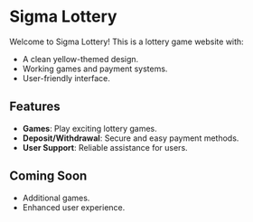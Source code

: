 # Sigma Lottery

Welcome to Sigma Lottery! This is a lottery game website with:
- A clean yellow-themed design.
- Working games and payment systems.
- User-friendly interface.

## Features
- **Games**: Play exciting lottery games.
- **Deposit/Withdrawal**: Secure and easy payment methods.
- **User Support**: Reliable assistance for users.

## Coming Soon
- Additional games.
- Enhanced user experience.
